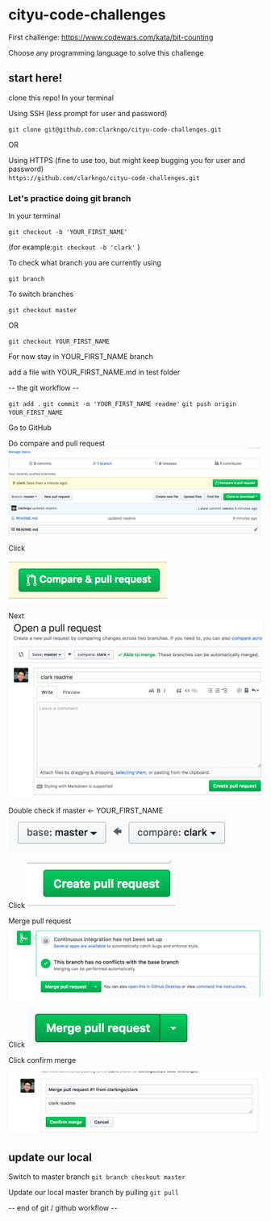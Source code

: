 # cityu-code-challenges

First challenge: https://www.codewars.com/kata/bit-counting

Choose any programming language to solve this challenge

## start here!
clone this repo!
In your terminal

Using SSH (less prompt for user and password)
<br />

`git clone git@github.com:clarkngo/cityu-code-challenges.git`

OR

Using HTTPS (fine to use too, but might keep bugging you for user and password)
<br />
`https://github.com/clarkngo/cityu-code-challenges.git`


### Let's practice doing git branch
In your terminal

`git checkout -b 'YOUR_FIRST_NAME'`

(for example:`git checkout -b 'clark'` )

To check what branch you are currently using

`git branch`

To switch branches

`git checkout master`

OR

`git checkout YOUR_FIRST_NAME`

For now stay in YOUR_FIRST_NAME branch

add a file with YOUR_FIRST_NAME.md in test folder

--  the git workflow --

`git add .`
`git commit -m 'YOUR_FIRST_NAME readme'`
`git push origin YOUR_FIRST_NAME`

Go to GitHub

Do compare and pull request 
![](/images/full-compare-request.png)

Click 

![](/images/btn-compare-request.png)

Next
![](/images/full-pull-request.png)

Double check if master <- YOUR_FIRST_NAME 
![](/images/btn-base-branch.png)

Click
![](/images/btn-pull-request.png)

Merge pull request
![](/images/full-merge-pull-request.png)

Click
![](/images/btn-merge-pull-request.png)

Click confirm merge

![](/images/confirm-merge.png)

## update our local
Switch to master branch
`git branch checkout master`

Update our local master branch by pulling
`git pull`

-- end of git / github workflow --
